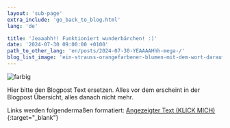 ```yaml
---
layout: 'sub-page'
extra_include: 'go_back_to_blog.html'
lang: 'de'

title: 'Jeaaahh!! Funktioniert wunderbärchen! :)'
date: '2024-07-30 09:00:00 +0100'
path_to_other_lang: 'en/posts/2024-07-30-YEAAAAHhh-mega-/'
blog_list_image: 'ein-strauss-orangefarbener-blumen-mit-dem-wort-darauf.jpg_1000_70percent.webp'
---
```

![farbig](../../../assets/img/posts/ein-strauss-orangefarbener-blumen-mit-dem-wort-darauf.jpg_1000_70percent.webp "Featured Blog Post Foto")

Hier bitte den Blogpost Text ersetzen. Alles vor dem<!--more--> erscheint in der Blogpost Übersicht, alles danach nicht mehr.

Links werden folgendermaßen formatiert: [Angezeigter Text (KLICK MICH)](https://www.startnext.com/nbtf-right-where-you-are){:target="_blank"}


